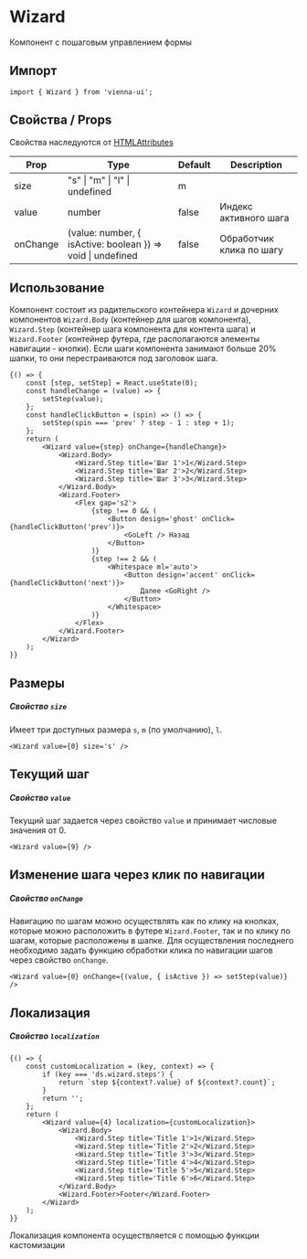 # Wizard

Компонент с пошаговым управлением формы

## Импорт

```
import { Wizard } from 'vienna-ui';
```

## Свойства / Props

Свойства наследуются от [HTMLAttributes<HTMLDivElement>](https://github.com/DefinitelyTyped/DefinitelyTyped/blob/master/types/react/index.d.ts#L1746)

| Prop        | Type                            | Default | Description                          |
| ----------- | ------------------------------- | ------- | ------------------------------------ |
| size        | "s" \| "m" \| "l" \| undefined  | m       | 
| value       | number             | false      | Индекс активного шага                            |
| onChange    | (value: number, { isActive: boolean }) => void \| undefined             | false   | Обработчик клика по шагу

## Использование

Компонент состоит из радительского контейнера `Wizard` и дочерних компонентов `Wizard.Body` (контейнер для шагов компонента), `Wizard.Step` (контейнер шага компонента для контента шага) и `Wizard.Footer` (контейнер футера, где располагаются элементы навигации - кнопки).
Если шаги компонента занимают больше 20% шапки, то они перестраиваются под заголовок шага.

```
{() => {
    const [step, setStep] = React.useState(0);
    const handleChange = (value) => {
        setStep(value);
    };
    const handleClickButton = (spin) => () => {
        setStep(spin === 'prev' ? step - 1 : step + 1);
    };
    return (
        <Wizard value={step} onChange={handleChange}>
            <Wizard.Body>
                <Wizard.Step title='Шаг 1'>1</Wizard.Step>
                <Wizard.Step title='Шаг 2'>2</Wizard.Step>
                <Wizard.Step title='Шаг 3'>3</Wizard.Step>
            </Wizard.Body>
            <Wizard.Footer>
                <Flex gap='s2'>
                    {step !== 0 && (
                        <Button design='ghost' onClick={handleClickButton('prev')}>
                            <GoLeft /> Назад
                        </Button>
                    )}
                    {step !== 2 && (
                        <Whitespace ml='auto'>
                            <Button design='accent' onClick={handleClickButton('next')}>
                                Далее <GoRight />
                            </Button>
                        </Whitespace>
                    )}
                </Flex>
            </Wizard.Footer>
        </Wizard>
    );
}}
```

## Размеры

##### Свойство `size`

Имеет три доступных размера `s`, `m` (по умолчанию), `l`.

```
<Wizard value={0} size='s' />
```

## Текущий шаг

##### Свойство `value`

Текущий шаг задается через свойство `value` и принимает числовые значения от 0.

```
<Wizard value={9} />
```

## Изменение шага через клик по навигации

##### Свойство `onChange`

Навигацию по шагам можно осуществлять как по клику на кнопках, которые можно расположить в футере `Wizard.Footer`, так и по клику по шагам, которые расположены в шапке. Для осуществления последнего необходимо задать функцию обработки клика по навигации шагов через свойство `onChange`.

```
<Wizard value={0} onChange={(value, { isActive }) => setStep(value)} />
```

## Локализация

##### Свойство `localization`

```
{() => {
    const customLocalization = (key, context) => {
        if (key === 'ds.wizard.steps') {
            return `step ${context?.value} of ${context?.count}`;
        }
        return '';
    };
    return (
        <Wizard value={4} localization={customLocalization}>
            <Wizard.Body>
                <Wizard.Step title='Title 1'>1</Wizard.Step>
                <Wizard.Step title='Title 2'>2</Wizard.Step>
                <Wizard.Step title='Title 3'>3</Wizard.Step>
                <Wizard.Step title='Title 4'>4</Wizard.Step>
                <Wizard.Step title='Title 5'>5</Wizard.Step>
                <Wizard.Step title='Title 6'>6</Wizard.Step>
            </Wizard.Body>
            <Wizard.Footer>Footer</Wizard.Footer>
        </Wizard>
    );
}}
```

Локализация компонента осуществляется с помощью функции кастомизации


